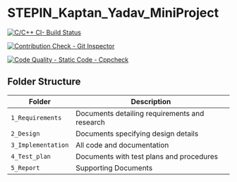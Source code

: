 # STEPIN_Kaptan_Yadav_MiniProject

[![C/C++ CI- Build Status](https://github.com/kaptanhawk007/STEPIN_Kaptan_Yadav_MiniProject/actions/workflows/main.yml/badge.svg)](https://github.com/kaptanhawk007/STEPIN_Kaptan_Yadav_MiniProject/actions/workflows/main.yml)

[![Contribution Check - Git Inspector](https://github.com/kaptanhawk007/STEPIN_Kaptan_Yadav_MiniProject/actions/workflows/gitInspector.yml/badge.svg)](https://github.com/kaptanhawk007/STEPIN_Kaptan_Yadav_MiniProject/actions/workflows/gitInspector.yml)


[![Code Quality - Static Code - Cppcheck](https://github.com/kaptanhawk007/STEPIN_Kaptan_Yadav_MiniProject/actions/workflows/cppcheck.yml/badge.svg)](https://github.com/kaptanhawk007/STEPIN_Kaptan_Yadav_MiniProject/actions/workflows/cppcheck.yml)


## Folder Structure
Folder             | Description
-------------------| -----------------------------------------
`1_Requirements`   | Documents detailing requirements and research
`2_Design`         | Documents specifying design details
`3_Implementation` | All code and documentation
`4_Test_plan`      | Documents with test plans and procedures
`5_Report`      | Supporting Documents
